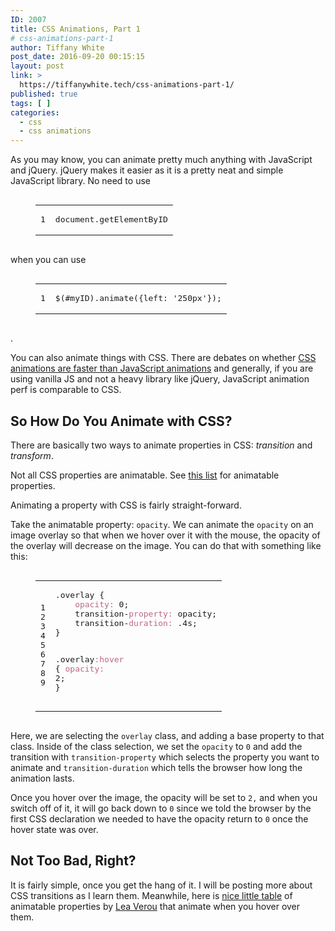 ```yaml
---
ID: 2007
title: CSS Animations, Part 1
# css-animations-part-1
author: Tiffany White
post_date: 2016-09-20 00:15:15
layout: post
link: >
  https://tiffanywhite.tech/css-animations-part-1/
published: true
tags: [ ]
categories:
  - css
  - css animations
---
```

<p>As you may know, you can animate pretty much anything with JavaScript and jQuery. jQuery makes it easier as it is a pretty neat and simple JavaScript library. No need to use</p>
<figure class="highlight"><pre><code class="language-ruby" data-lang="ruby"><table style="border-spacing: 0"><tbody><tr><td class="gutter gl" style="text-align: right"><pre class="lineno">1</pre></td><td class="code"><pre><span class="n">document</span><span class="p">.</span><span class="nf">getElementByID</span><span class="w">
</span></pre></td></tr></tbody></table></code></pre></figure>
<p>when you can use</p>
<figure class="highlight"><pre><code class="language-ruby" data-lang="ruby"><table style="border-spacing: 0"><tbody><tr><td class="gutter gl" style="text-align: right"><pre class="lineno">1</pre></td><td class="code"><pre><span class="err">$</span><span class="p">(</span><span class="c1">#myID).animate({left: '250px'});</span><span class="w">
</span></pre></td></tr></tbody></table></code></pre></figure>
<p>.</p>

<p>You can also animate things with CSS. There are debates on whether <a href="https://davidwalsh.name/css-js-animation">CSS animations are faster than JavaScript animations</a> and generally, if you are using vanilla JS and not a heavy library like jQuery, JavaScript animation perf is comparable to CSS.</p>

<h2 id="so-how-do-you-animate-with-css">So How Do You Animate with CSS?</h2>

<p>There are basically two ways to animate properties in CSS: <em>transition</em> and <em>transform</em>.</p>

<p>Not all CSS properties are animatable. See <a href="https://developer.mozilla.org/en-US/docs/Web/CSS/CSS_animated_properties">this list</a> for animatable properties.</p>

<p>Animating a property with CSS is fairly straight-forward.</p>

<p>Take the animatable property: <code class="highlighter-rouge">opacity</code>. We can animate the <code class="highlighter-rouge">opacity</code> on an image overlay so that when we hover over it with the mouse, the opacity of the overlay will decrease on the image. You can do that with something like this:</p>

<figure class="highlight"><pre><code class="language-ruby" data-lang="ruby"><table style="border-spacing: 0"><tbody><tr><td class="gutter gl" style="text-align: right"><pre class="lineno">1
2
3
4
5
6
7
8
9</pre></td><td class="code"><pre><span class="p">.</span><span class="nf">overlay</span> <span class="p">{</span>
	<span class="ss">opacity: </span><span class="mi">0</span><span class="p">;</span>
	<span class="n">transition</span><span class="o">-</span><span class="ss">property: </span><span class="n">opacity</span><span class="p">;</span>
	<span class="n">transition</span><span class="o">-</span><span class="ss">duration: </span><span class="o">.</span><span class="mi">4</span><span class="n">s</span><span class="p">;</span>
<span class="p">}</span>

<span class="p">.</span><span class="nf">overlay</span><span class="ss">:hover</span> <span class="p">{</span>
	<span class="ss">opacity: </span><span class="mi">2</span><span class="p">;</span>
<span class="p">}</span><span class="w">
</span></pre></td></tr></tbody></table></code></pre></figure>

<p>Here, we are selecting the <code class="highlighter-rouge">overlay</code> class, and adding a base property to that class. Inside of the class selection, we set the <code class="highlighter-rouge">opacity</code> to <code class="highlighter-rouge">0</code> and add the transition with <code class="highlighter-rouge">transition-property</code> which selects the property you want to animate and <code class="highlighter-rouge">transition-duration</code> which tells the browser how long the animation lasts.</p>

<p>Once you hover over the image, the opacity will be set to <code class="highlighter-rouge">2,</code> and when you switch off of it, it will go back down to <code class="highlighter-rouge">0</code> since we told the browser by the first CSS declaration we needed to have the opacity return to <code class="highlighter-rouge">0</code> once the hover state was over.</p>

<h2 id="not-too-bad-right">Not Too Bad, Right?</h2>

<p>It is fairly simple, once you get the hang of it. I will be posting more about CSS transitions as I learn them. Meanwhile, here is <a href="http://leaverou.github.io/animatable/">nice little table</a> of animatable properties by <a href="http://lea.verou.me/">Lea Verou</a> that animate when you hover over them.</p>